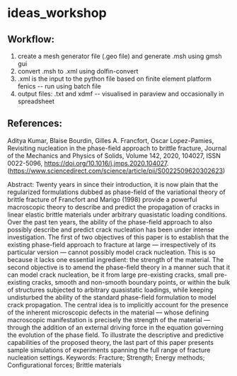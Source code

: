 # ideas_workshop

## Workflow:
1. create a mesh generator file (.geo file) and generate .msh using gmsh gui
2. convert .msh to .xml using dolfin-convert
3. .xml is the input to the python file based on finite element platform fenics -- run using batch file
4. output files: .txt and xdmf -- visualised in paraview and occasionally in spreadsheet

## References:
Aditya Kumar, Blaise Bourdin, Gilles A. Francfort, Oscar Lopez-Pamies,
Revisiting nucleation in the phase-field approach to brittle fracture,
Journal of the Mechanics and Physics of Solids,
Volume 142,
2020,
104027,
ISSN 0022-5096,
https://doi.org/10.1016/j.jmps.2020.104027.
(https://www.sciencedirect.com/science/article/pii/S0022509620302623)

Abstract: Twenty years in since their introduction, it is now plain that the regularized formulations dubbed as phase-field of the variational theory of brittle fracture of Francfort and Marigo (1998) provide a powerful macroscopic theory to describe and predict the propagation of cracks in linear elastic brittle materials under arbitrary quasistatic loading conditions. Over the past ten years, the ability of the phase-field approach to also possibly describe and predict crack nucleation has been under intense investigation. The first of two objectives of this paper is to establish that the existing phase-field approach to fracture at large — irrespectively of its particular version — cannot possibly model crack nucleation. This is so because it lacks one essential ingredient: the strength of the material. The second objective is to amend the phase-field theory in a manner such that it can model crack nucleation, be it from large pre-existing cracks, small pre-existing cracks, smooth and non-smooth boundary points, or within the bulk of structures subjected to arbitrary quasistatic loadings, while keeping undisturbed the ability of the standard phase-field formulation to model crack propagation. The central idea is to implicitly account for the presence of the inherent microscopic defects in the material — whose defining macroscopic manifestation is precisely the strength of the material — through the addition of an external driving force in the equation governing the evolution of the phase field. To illustrate the descriptive and predictive capabilities of the proposed theory, the last part of this paper presents sample simulations of experiments spanning the full range of fracture nucleation settings.
Keywords: Fracture; Strength; Energy methods; Configurational forces; Brittle materials

